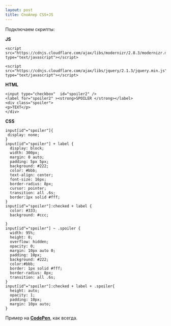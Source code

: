 ```yaml
---
layout: post
title: Спойлер CSS+JS
---
```


Подключаем скрипты:

**JS**

    <script src="https://cdnjs.cloudflare.com/ajax/libs/modernizr/2.8.3/modernizr.min.js" type="text/javascript"></script>

    <script src="https://cdnjs.cloudflare.com/ajax/libs/jquery/2.1.3/jquery.min.js" type="text/javascript"></script>

**HTML**

    <input type="checkbox"  id="spoiler2" /> 
    <label for="spoiler2" ><strong>SPOILER </strong></label>
    <div class="spoiler">
    <p>TEXT</p>
    </div>

**CSS**

    input[id^="spoiler"]{
     display: none;
    }
    input[id^="spoiler"] + label {
      display: block;
      width: 300px;
      margin: 0 auto;
      padding: 5px 5px;
      background: #222;
      color: #bbb;
      text-align: center;
      font-size: 16px;
      border-radius: 8px;
      cursor: pointer;
      transition: all .6s;
      border:1px solid #fff;
    }
    input[id^="spoiler"]:checked + label {
      color: #333;
      background: #ccc;
      
    }
    input[id^="spoiler"] ~ .spoiler {
      width: 95%;
      height: 0;
      overflow: hidden;
      opacity: 0;
      margin: 10px auto 0; 
      padding: 10px; 
      background: #222;
      color:#bbb;
      border: 1px solid #fff;
      border-radius: 8px;
      transition: all .6s;
    }
    input[id^="spoiler"]:checked + label + .spoiler{
      height: auto;
      opacity: 1;
      padding: 10px;
      margin: 10px auto;
    }

Пример на **[CodePen](https://codepen.io/titenko/pen/yQLpdB)**, как всегда.
